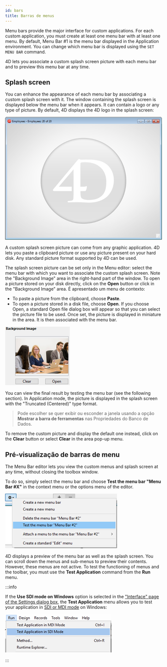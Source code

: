 ```yaml
---
id: bars
title: Barras de menus
---
```


Menu bars provide the major interface for custom applications. For each custom application, you must create at least one menu bar with at least one menu. By default, Menu Bar #1 is the menu bar displayed in the Application environment. You can change which menu bar is displayed using the `SET MENU BAR` command.

4D lets you associate a custom splash screen picture with each menu bar and to preview this menu bar at any time.


## Splash screen


You can enhance the appearance of each menu bar by associating a custom splash screen with it. The window containing the splash screen is displayed below the menu bar when it appears. It can contain a logo or any type of picture. By default, 4D displays the 4D logo in the splash screen:

![](../assets/en/Menus/splash1.png)

A custom splash screen picture can come from any graphic application. 4D lets you paste a clipboard picture or use any picture present on your hard disk. Any standard picture format supported by 4D can be used.

The splash screen picture can be set only in the Menu editor: select the menu bar with which you want to associate the custom splash screen. Note the "Background Image" area in the right-hand part of the window. To open a picture stored on your disk directly, click on the **Open** button or click in the "Background Image" area. É apresentado um menu de contexto:
- To paste a picture from the clipboard, choose **Paste**.
- To open a picture stored in a disk file, choose **Open**. If you choose Open, a standard Open file dialog box will appear so that you can select the picture file to be used. Once set, the picture is displayed in miniature in the area. It is then associated with the menu bar.

![](../assets/en/Menus/splash2.png)

You can view the final result by testing the menu bar (see the following section). In Application mode, the picture is displayed in the splash screen with the "Truncated (Centered)" type format.

> Pode escolher se quer exibir ou esconder a janela usando a opção **Mostrar a barra de ferramentas** nas Propriedades do Banco de Dados.

To remove the custom picture and display the default one instead, click on the **Clear** button or select **Clear** in the area pop-up menu.


## Pré-visualização de barras de menu

The Menu Bar editor lets you view the custom menus and splash screen at any time, without closing the toolbox window.

To do so, simply select the menu bar and choose **Test the menu bar "Menu Bar #X"** in the context menu or the options menu of the editor.

![](../assets/en/Menus/splash3.png)

4D displays a preview of the menu bar as well as the splash screen. You can scroll down the menus and sub-menus to preview their contents. However, these menus are not active. To test the functioning of menus and the toolbar, you must use the **Test Application** command from the **Run** menu.

:::info

If the **Use SDI mode on Windows** option is selected in the ["Interface" page of the Settings dialog box](../settings/interface.md#display-windows), the **Test Application** menu allows you to test your application in [SDI or MDI mode](sdi/md) on Windows:

![](../assets/en/settings/sdi-mdi.png)

:::
